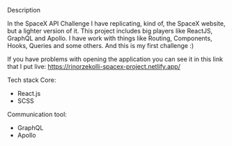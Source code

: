 Description


In the SpaceX API Challenge I have replicating, kind of, the SpaceX website, but a lighter version of it. This project includes big players like ReactJS, GraphQL and Apollo. I have work with things like Routing, Components, Hooks, Queries and some others. And this is my  first challenge :)

If you have problems with opening the application you can see it in this link that I put live: https://rinorzekolli-spacex-project.netlify.app/

Tech stack
Core:
- React.js
- SCSS

Communication tool:
- GraphQL
- Apollo
